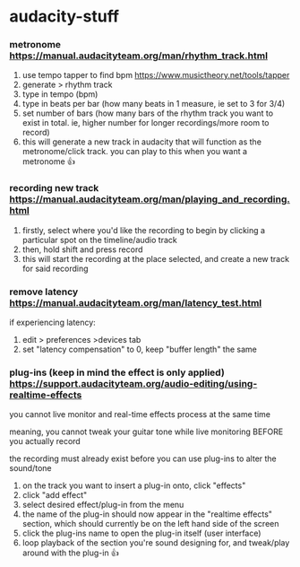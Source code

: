 # audacity-stuff

### metronome https://manual.audacityteam.org/man/rhythm_track.html
1. use tempo tapper to find bpm https://www.musictheory.net/tools/tapper
2. generate > rhythm track
3. type in tempo (bpm)
4. type in beats per bar (how many beats in 1 measure, ie set to 3 for 3/4)
5. set number of bars (how many bars of the rhythm track you want to exist in total. ie, higher number for longer recordings/more room to record)
6. this will generate a new track in audacity that will function as the metronome/click track. you can play to this when you want a metronome 👍



### recording new track https://manual.audacityteam.org/man/playing_and_recording.html
1. firstly, select where you'd like the recording to begin by clicking a particular spot on the timeline/audio track
2. then, hold shift and press record	
3. this will start the recording at the place selected, and create a new track for said recording
	


### remove latency https://manual.audacityteam.org/man/latency_test.html
if experiencing latency:	
1. edit > preferences >devices tab	
2. set "latency compensation" to 0, keep "buffer length" the same
	


### plug-ins (keep in mind the effect is only applied) https://support.audacityteam.org/audio-editing/using-realtime-effects
you cannot live monitor and real-time effects process at the same time
	
meaning, you cannot tweak your guitar tone while live monitoring BEFORE you actually record
	
the recording must already exist before you can use plug-ins to alter the sound/tone
	
1. on the track you want to insert a plug-in onto, click "effects"	
2. click "add effect"	
3. select desired effect/plug-in from the menu	
4. the name of the plug-in should now appear in the "realtime effects" section, which should currently be on the left hand side of the screen	
5. click the plug-ins name to open the plug-in itself (user interface)	
6. loop playback of the section you're sound designing for, and tweak/play around with the plug-in 👍
	
